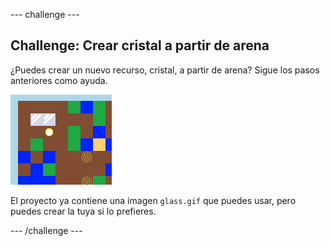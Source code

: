 \--- challenge \---

## Challenge: Crear cristal a partir de arena

¿Puedes crear un nuevo recurso, cristal, a partir de arena? Sigue los pasos anteriores como ayuda.

![screenshot](images/craft-glass.png)

El proyecto ya contiene una imagen `glass.gif` que puedes usar, pero puedes crear la tuya si lo prefieres.

\--- /challenge \---